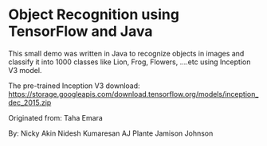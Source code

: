 # Object Recognition using TensorFlow and Java

This small demo was written in Java to recognize objects in images and classify it into 1000 classes like Lion, Frog, Flowers, ....etc using Inception V3 model.

The pre-trained Inception V3 download: 
https://storage.googleapis.com/download.tensorflow.org/models/inception_dec_2015.zip

Originated from:
Taha Emara

By: Nicky Akin
Nidesh Kumaresan
AJ Plante
Jamison Johnson

